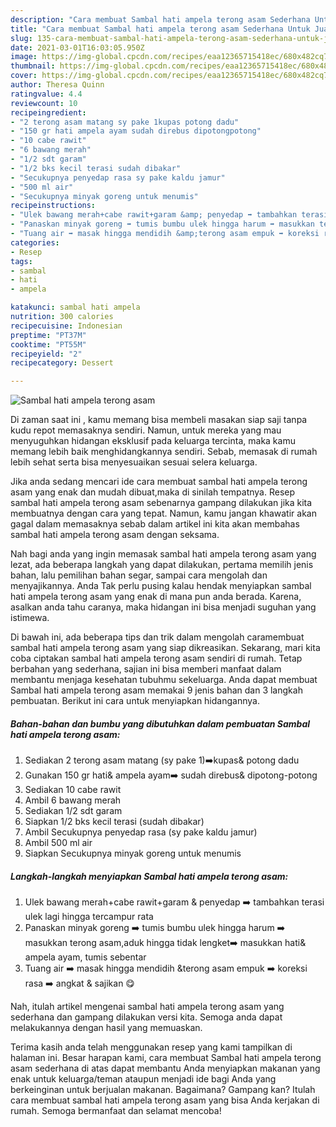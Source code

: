 ```yaml
---
description: "Cara membuat Sambal hati ampela terong asam Sederhana Untuk Jualan"
title: "Cara membuat Sambal hati ampela terong asam Sederhana Untuk Jualan"
slug: 135-cara-membuat-sambal-hati-ampela-terong-asam-sederhana-untuk-jualan
date: 2021-03-01T16:03:05.950Z
image: https://img-global.cpcdn.com/recipes/eaa12365715418ec/680x482cq70/sambal-hati-ampela-terong-asam-foto-resep-utama.jpg
thumbnail: https://img-global.cpcdn.com/recipes/eaa12365715418ec/680x482cq70/sambal-hati-ampela-terong-asam-foto-resep-utama.jpg
cover: https://img-global.cpcdn.com/recipes/eaa12365715418ec/680x482cq70/sambal-hati-ampela-terong-asam-foto-resep-utama.jpg
author: Theresa Quinn
ratingvalue: 4.4
reviewcount: 10
recipeingredient:
- "2 terong asam matang sy pake 1kupas potong dadu"
- "150 gr hati ampela ayam sudah direbus dipotongpotong"
- "10 cabe rawit"
- "6 bawang merah"
- "1/2 sdt garam"
- "1/2 bks kecil terasi sudah dibakar"
- "Secukupnya penyedap rasa sy pake kaldu jamur"
- "500 ml air"
- "Secukupnya minyak goreng untuk menumis"
recipeinstructions:
- "Ulek bawang merah+cabe rawit+garam &amp; penyedap ➡️ tambahkan terasi ulek lagi hingga tercampur rata"
- "Panaskan minyak goreng ➡️ tumis bumbu ulek hingga harum ➡️ masukkan terong asam,aduk hingga tidak lengket➡️ masukkan hati&amp; ampela ayam, tumis sebentar"
- "Tuang air ➡️ masak hingga mendidih &amp;terong asam empuk ➡️ koreksi rasa ➡️ angkat &amp; sajikan 😋"
categories:
- Resep
tags:
- sambal
- hati
- ampela

katakunci: sambal hati ampela 
nutrition: 300 calories
recipecuisine: Indonesian
preptime: "PT37M"
cooktime: "PT55M"
recipeyield: "2"
recipecategory: Dessert

---
```



![Sambal hati ampela terong asam](https://img-global.cpcdn.com/recipes/eaa12365715418ec/680x482cq70/sambal-hati-ampela-terong-asam-foto-resep-utama.jpg)

Di zaman  saat ini , kamu memang bisa membeli masakan siap saji tanpa kudu repot memasaknya sendiri. Namun, untuk mereka yang mau menyuguhkan hidangan eksklusif pada keluarga tercinta, maka kamu memang lebih baik menghidangkannya sendiri. Sebab, memasak di rumah lebih sehat serta bisa menyesuaikan sesuai selera keluarga.

Jika anda sedang mencari ide cara membuat sambal hati ampela terong asam yang enak dan mudah dibuat,maka di sinilah tempatnya. Resep sambal hati ampela terong asam  sebenarnya gampang dilakukan jika kita membuatnya dengan cara yang tepat. Namun, kamu jangan khawatir akan gagal dalam memasaknya 
sebab dalam artikel ini kita akan membahas sambal hati ampela terong asam dengan seksama.  



Nah bagi anda yang ingin memasak sambal hati ampela terong asam yang lezat, ada beberapa langkah yang dapat dilakukan, pertama memilih jenis bahan, lalu pemilihan bahan segar, sampai cara mengolah dan menyajikannya. Anda Tak perlu pusing kalau hendak menyiapkan sambal hati ampela terong asam yang enak di mana pun anda berada. Karena, asalkan anda  tahu caranya, maka hidangan ini bisa menjadi suguhan yang istimewa.

Di bawah ini, ada beberapa tips dan trik dalam mengolah caramembuat sambal hati ampela terong asam yang siap dikreasikan. Sekarang, mari kita coba ciptakan sambal hati ampela terong asam sendiri di rumah. Tetap berbahan yang sederhana, sajian ini bisa memberi manfaat dalam membantu menjaga kesehatan tubuhmu sekeluarga. Anda dapat membuat Sambal hati ampela terong asam memakai 9 jenis bahan dan 3 langkah pembuatan. Berikut ini cara untuk menyiapkan hidangannya.

<!--inarticleads1-->

##### Bahan-bahan dan bumbu yang dibutuhkan dalam pembuatan Sambal hati ampela terong asam:

1. Sediakan 2 terong asam matang (sy pake 1)➡️kupas&amp; potong dadu
1. Gunakan 150 gr hati&amp; ampela ayam➡️ sudah direbus&amp; dipotong-potong
1. Sediakan 10 cabe rawit
1. Ambil 6 bawang merah
1. Sediakan 1/2 sdt garam
1. Siapkan 1/2 bks kecil terasi (sudah dibakar)
1. Ambil Secukupnya penyedap rasa (sy pake kaldu jamur)
1. Ambil 500 ml air
1. Siapkan Secukupnya minyak goreng untuk menumis




<!--inarticleads2-->

##### Langkah-langkah menyiapkan Sambal hati ampela terong asam:

1. Ulek bawang merah+cabe rawit+garam &amp; penyedap ➡️ tambahkan terasi ulek lagi hingga tercampur rata
1. Panaskan minyak goreng ➡️ tumis bumbu ulek hingga harum ➡️ masukkan terong asam,aduk hingga tidak lengket➡️ masukkan hati&amp; ampela ayam, tumis sebentar
1. Tuang air ➡️ masak hingga mendidih &amp;terong asam empuk ➡️ koreksi rasa ➡️ angkat &amp; sajikan 😋




Nah, itulah artikel mengenai  sambal hati ampela terong asam  yang sederhana dan gampang dilakukan versi kita. Semoga anda dapat melakukannya dengan hasil yang memuaskan. 

Terima kasih anda telah menggunakan resep yang kami tampilkan di halaman ini. Besar harapan kami, cara membuat  Sambal hati ampela terong asam sederhana di atas dapat membantu Anda menyiapkan makanan yang enak untuk keluarga/teman ataupun menjadi ide bagi Anda yang berkeinginan untuk berjualan makanan. Bagaimana? Gampang kan? Itulah cara membuat sambal hati ampela terong asam yang bisa Anda kerjakan di rumah. Semoga bermanfaat dan selamat mencoba!

